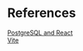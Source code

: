 # References

[PostgreSQL and React](https://blog.logrocket.com/getting-started-postgres-react-app/)  
[Vite](https://vitejs.dev/guide/)
